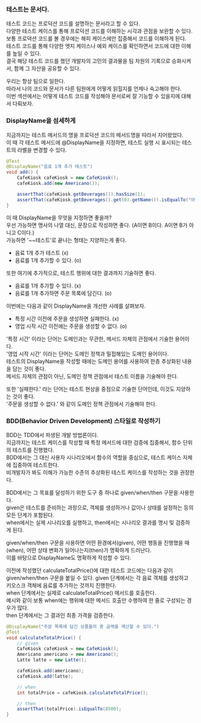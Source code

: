 ### 테스트는 문서다.

테스트 코드는 프로덕션 코드를 설명하는 문서라고 할 수 있다.  
다양한 테스트 케이스를 통해 프로덕션 코드를 이해하는 시각과 관점을 보완할 수 있다.  
보통 프로뎍션 코드를 볼 경우에는 해피 케이스에만 집중해서 코드를 이해하게 된다.  
테스트 코드를 통해 다양한 엣지 케이스나 예외 케이스를 확인하면서 코드에 대한 이해를 높일 수 있다.  
결국 해당 테스트 코드를 했던 개발자의 고민의 결과물을 팀 차원의 기록으로 승화시켜서, 함께 그 자산을 공유할 수 있다.

우리는 항상 팀으로 일한다.  
따라서 나의 코드와 문서가 다른 팀원에게 어떻게 읽힐지를 언제나 숙고해야 한다.  
이번 섹션에서는 어떻게 테스트 코드를 작성해야 문서로써 잘 기능할 수 있을지에 대해서 다뤄보자.

### DisplayName을 섬세하게

지금까지는 테스트 메서드의 명을 프로덕션 코드의 메서드명을 따라서 지어왔었다.  
이 때 각 테스트 메서드에 @DisplayName을 지정하면, 테스트 실행 시 표시되는 테스트의 라벨을 변경할 수 있다.

```java
@Test
@DisplayName("음료 1개 추가 테스트")
void add() {
    CafeKiosk cafeKiosk = new CafeKiosk();
    cafeKiosk.add(new Americano());

    assertThat(cafeKiosk.getBeverages()).hasSize(1);
    assertThat(cafeKiosk.getBeverages().get(0).getName()).isEqualTo("아메리카노");
}
```

이 때 DisplayName을 무엇을 지정하면 좋을까?  
우선 가능하면 명사의 나열 대신, 문장으로 작성하면 좋다. (A이면 B이다. A이면 B가 아니고 C이다.)  
가능하면 '~~테스트'로 끝나는 형태는 지양하는게 좋다.

- 음료 1개 추가 테스트 (x)
- 음료를 1개 추가할 수 있다. (o)

또한 여기에 추가적으로, 테스트 행위에 대한 결과까지 기술하면 좋다.

- 음료를 1개 추가할 수 있다. (x)
- 음료를 1개 추가하면 주문 목록에 담긴다. (o)

이번에는 다음과 같이 DisplayName을 개선한 사례를 살펴보자.

- 특정 시간 이전에 주문을 생성하면 실패한다. (x)
- 영업 시작 시간 이전에는 주문을 생성할 수 없다. (o)

'특정 시간' 이라는 단어는 도메인과는 무관한, 메서드 자체의 관점에서 기술한 용어이다.  
'영업 시작 시간' 이라는 단어는 도메인 정책과 밀접해있는 도메인 용어이다.  
테스트의 DisplayName을 작성할 때에는 도메인 용어를 사용하여 한층 추상화된 내용을 담는 것이 좋다.  
메서드 자체의 관점이 아닌, 도메인 정책 관점에서 테스트 이름을 기술해야 한다.

또한 '실패한다.' 라는 단어는 테스트 현상을 중점으로 기술한 단어인데, 이것도 지양하는 것이 좋다.  
'주문을 생성할 수 없다.' 와 같이 도메인 정책 관점에서 기술해야 한다.

### BDD(Behavior Driven Development) 스타일로 작성하기

BDD는 TDD에서 파생된 개발 방법론이다.  
지금까지는 테스트 케이스를 작성할 때 특정 메서드에 대한 검증에 집중해서, 함수 단위의 테스트를 진행했다.  
BDD에서는 그 대신 사용자 시나리오에서 함수의 역할을 중심으로, 테스트 케이스 자체에 집중하여 테스트한다.  
비개발자가 봐도 이해가 가능한 수준의 추상화된 테스트 케이스를 작성하는 것을 권장한다.

BDD에서는 그 목표를 달성하기 위한 도구 중 하나로 given/when/then 구문을 사용한다.  
given은 테스트를 준비하는 과정으로, 객체를 생성하거나 값이나 상태를 설정하는 등의 모든 단계가 포함된다.  
when에서는 실제 시나리오를 실행하고, then에서는 시나리오 결과를 명시 및 검증하게 된다.

given/when/then 구문을 사용하면 어떤 환경에서(given), 어떤 행동을 진행했을 때(when), 어떤 상태 변화가 일어나는지(then)가 명확하게 드러난다.  
이를 바탕으로 DisplayName도 명확하게 작성할 수 있다.

이전에 작성했던 calculateTotalPrice()에 대한 테스트 코드에는 다음과 같이 given/when/then 구문을 붙일 수 있다.
given 단계에서는 각 음료 객체를 생성하고 키오스크 객체에 음료를 추가하는 것까지 진행한다.  
when 단계에서는 실제로 calculateTotalPrice() 메서드를 호출한다.  
예시와 같이 보통 when에는 행위에 대한 메서드 호출만 수행하여 한 줄로 구성되는 경우가 많다.  
then 단계에서는 그 결과인 최종 가격을 검증한다.

```java
@DisplayName("주문 목록에 담긴 상품들의 총 금액을 계산할 수 있다.")
@Test
void calculateTotalPrice() {
    // given
    CafeKiosk cafeKiosk = new CafeKiosk();
    Americano americano = new Americano();
    Latte latte = new Latte();

    cafeKiosk.add(americano);
    cafeKiosk.add(latte);

    // when
    int totalPrice = cafeKiosk.calculateTotalPrice();

    // then
    assertThat(totalPrice).isEqualTo(8500);
}
```
